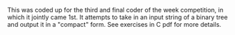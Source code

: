 This was coded up for the third and final coder of the week competition, in which it jointly came 1st. It attempts to take in an input string of a binary tree and output it in a "compact" form. See exercises in C pdf for more details. 